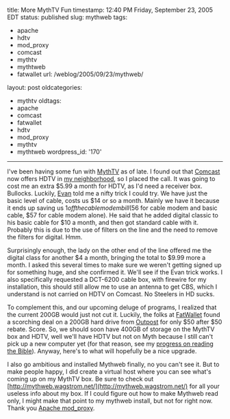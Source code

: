 title: More MythTV Fun
timestamp: 12:40 PM Friday, September 23, 2005 EDT
status: published
slug: mythweb
tags:
- apache
- hdtv
- mod_proxy
- comcast
- mythtv
- mythtweb
- fatwallet
url: /weblog/2005/09/23/mythweb/

layout: post
oldcategories:
- mythtv
oldtags:
- apache
- comcast
- fatwallet
- hdtv
- mod_proxy
- mythtv
- mythtweb
wordpress_id: '170'

---

I've been having some fun with [MythTV](http://www.mythtv.org/) as of late.
 I found out that [Comcast](http://www.comcast.com/) now
offers HDTV in [my neighborhood](http://maps.google.com/maps?ll=40.426597,-79.940171&spn=0.022439,0.045417&t=h&hl=en), so I placed the call.  It was going to cost me
an extra $5.99 a month for HDTV, as I'd need a receiver box.  Bullocks.  Luckily,
[Evan](http://brainflush.blogspot.com/) told me a nifty trick I
could try.  We have just the basic level of cable, costs us $14 or so a month.
Mainly we have it because it ends up saving us $1 off the cable modem bill
($56 for cable modem and basic cable, $57 for cable modem alone).  He said that
he added digital classic to his basic cable for $10 a month, and then got
standard cable with it.  Probably this is due to the use of filters on the
line and the need to remove the filters for digital.  Hmm.

Surprisingly enough, the lady on the other end of the line offered me the
digital class for another $4 a month, bringing the total to $9.99 more a month.
I asked this several times to make sure we weren't getting signed up for
something huge, and she confirmed it.  We'll see if the Evan trick works.  I
also specifically requested a DCT-6200 cable box, with firewire for my
installation, this should still allow me to use an antenna to get CBS, which
I understand is not carried on HDTV on Comcast.  No Steelers in HD sucks.

To complement this, and our upcoming deluge of programs, I realized that the
current 200GB would just not cut it.  Luckily, the folks at
[FatWallet](http://www.fatwallet.com/) found a scorching deal on
a 200GB hard drive from [Outpost](http://www.outpost.com/) for only
$50 after $50 rebate.  Score.  So, we should soon have 400GB of storage on
the MythTV box and HDTV, well we'll have HDTV but not on Myth because I still
can't pick up a new computer yet (for that reason, see my
[progress on reading the Bible](/old/bible/)).  Anyway, here's to
what will hopefully be a nice upgrade.

I also go ambitious and installed Mythweb finally, no you can't see it.  But
to make people happy, I did create a virtual host where you can see what's
coming up on my MythTV box.  Be sure to check out [http://mythweb.wagstrom.net/](http://mythweb.wagstrom.net/)
for all your useless info about my box.  If I could figure out how to make Mythweb
read only, I might make that point to my mythweb install, but not for right now.
Thank you [Apache mod_proxy](http://httpd.apache.org/docs/1.3/mod/mod_proxy.html).
